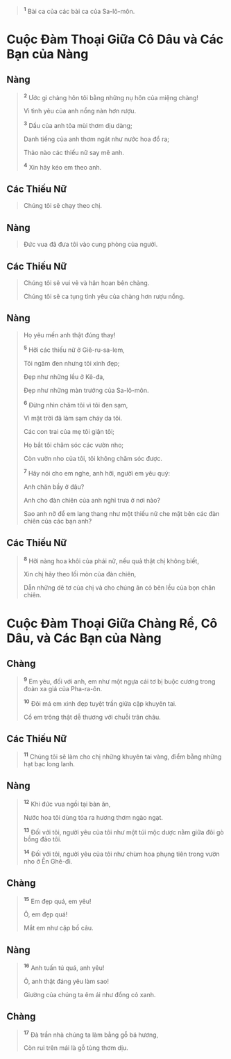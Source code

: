 > <sup><b>1</b></sup> Bài ca của các bài ca của Sa-lô-môn.

# Cuộc Ðàm Thoại Giữa Cô Dâu và Các Bạn của Nàng

## Nàng

> <sup><b>2</b></sup> Ước gì chàng hôn tôi bằng những nụ hôn của miệng chàng!
>
> Vì tình yêu của anh nồng nàn hơn rượu.
>
> <sup><b>3</b></sup> Dầu của anh tỏa mùi thơm dịu dàng;
>
> Danh tiếng của anh thơm ngát như nước hoa đổ ra;
>
> Thảo nào các thiếu nữ say mê anh.
>
> <sup><b>4</b></sup> Xin hãy kéo em theo anh.

## Các Thiếu Nữ

> Chúng tôi sẽ chạy theo chị.

## Nàng

> Ðức vua đã đưa tôi vào cung phòng của người.

## Các Thiếu Nữ

> Chúng tôi sẽ vui vẻ và hân hoan bên chàng.
>
> Chúng tôi sẽ ca tụng tình yêu của chàng hơn rượu nồng.

## Nàng

> Họ yêu mến anh thật đúng thay!
>
> <sup><b>5</b></sup> Hỡi các thiếu nữ ở Giê-ru-sa-lem,
>
> Tôi ngăm đen nhưng tôi xinh đẹp;
>
> Ðẹp như những lều ở Kê-đa,
>
> Ðẹp như những màn trướng của Sa-lô-môn.
>
> <sup><b>6</b></sup> Ðừng nhìn chăm tôi vì tôi đen sạm,
>
> Vì mặt trời đã làm sạm cháy da tôi.
>
> Các con trai của mẹ tôi giận tôi;
>
> Họ bắt tôi chăm sóc các vườn nho;
>
> Còn vườn nho của tôi, tôi không chăm sóc được.
>
> <sup><b>7</b></sup> Hãy nói cho em nghe, anh hỡi, người em yêu quý:
>
> Anh chăn bầy ở đâu?
>
> Anh cho đàn chiên của anh nghỉ trưa ở nơi nào?
>
> Sao anh nỡ để em lang thang như một thiếu nữ che mặt bên các đàn chiên của các bạn anh?

## Các Thiếu Nữ

> <sup><b>8</b></sup> Hỡi nàng hoa khôi của phái nữ, nếu quả thật chị không biết,
>
> Xin chị hãy theo lối mòn của đàn chiên,
>
> Dẫn những dê tơ của chị và cho chúng ăn cỏ bên lều của bọn chăn chiên.

# Cuộc Ðàm Thoại Giữa Chàng Rể, Cô Dâu, và Các Bạn của Nàng

## Chàng

> <sup><b>9</b></sup> Em yêu, đối với anh, em như một ngựa cái tơ bị buộc cương trong đoàn xa giá của Pha-ra-ôn.
>
> <sup><b>10</b></sup> Ðôi má em xinh đẹp tuyệt trần giữa cặp khuyên tai.
>
> Cổ em trông thật dễ thương với chuỗi trân châu.

## Các Thiếu Nữ

> <sup><b>11</b></sup> Chúng tôi sẽ làm cho chị những khuyên tai vàng, điểm bằng những hạt bạc long lanh.

## Nàng

> <sup><b>12</b></sup> Khi đức vua ngồi tại bàn ăn,
>
> Nước hoa tôi dùng tỏa ra hương thơm ngào ngạt.
>
> <sup><b>13</b></sup> Ðối với tôi, người yêu của tôi như một túi mộc dược nằm giữa đôi gò bồng đảo tôi.
>
> <sup><b>14</b></sup> Ðối với tôi, người yêu của tôi như chùm hoa phụng tiên trong vườn nho ở Ên Ghê-đi.

## Chàng

> <sup><b>15</b></sup> Em đẹp quá, em yêu!
>
> Ô, em đẹp quá!
>
> Mắt em như cặp bồ câu.

## Nàng

> <sup><b>16</b></sup> Anh tuấn tú quá, anh yêu!
>
> Ô, anh thật đáng yêu làm sao!
>
> Giường của chúng ta êm ái như đồng cỏ xanh.

## Chàng

> <sup><b>17</b></sup> Ðà trần nhà chúng ta làm bằng gỗ bá hương,
>
> Còn rui trên mái là gỗ tùng thơm dịu.
